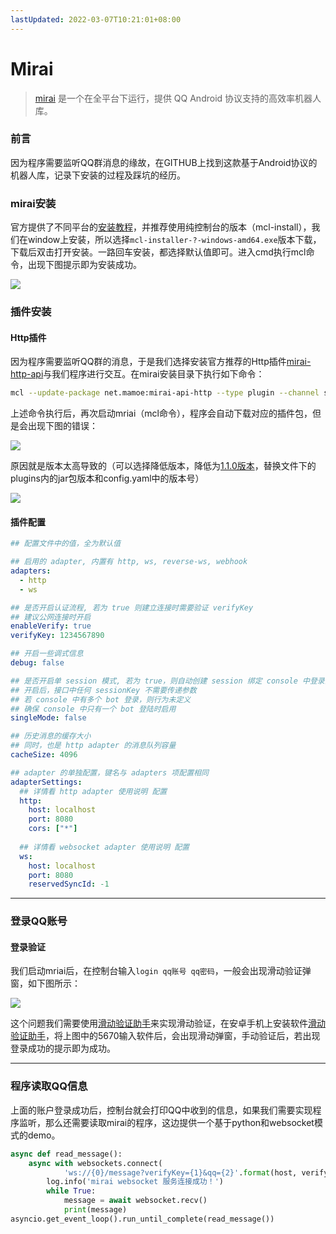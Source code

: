 ```yaml
---
lastUpdated: 2022-03-07T10:21:01+08:00
---
```


# Mirai

> <a href="https://github.com/mamoe/mirai">mirai</a> 是一个在全平台下运行，提供 QQ Android 协议支持的高效率机器人库。

### 前言

因为程序需要监听QQ群消息的缘故，在GITHUB上找到这款基于Android协议的机器人库，记录下安装的过程及踩坑的经历。

### mirai安装

官方提供了不同平台的<a   href="https://github.com/mamoe/mirai/blob/dev/docs/UserManual.md">安装教程</a>，并推荐使用纯控制台的版本（mcl-install），我们在window上安装，所以选择`mcl-installer-?-windows-amd64.exe`版本下载，下载后双击打开安装。一路回车安装，都选择默认值即可。进入cmd执行mcl命令，出现下图提示即为安装成功。

![](https://fno.leejay.top:9000/images/2025/01/22/e650bcf1-d1a0-4c8c-bfc5-449e0dace448.png)

### 插件安装

#### Http插件

因为程序需要监听QQ群的消息，于是我们选择安装官方推荐的Http插件<a href="https://github.com/project-mirai/mirai-api-http/releases">mirai-http-api</a>与我们程序进行交互。在mirai安装目录下执行如下命令：

```bash
mcl --update-package net.mamoe:mirai-api-http --type plugin --channel stable
```

上述命令执行后，再次启动mriai（mcl命令），程序会自动下载对应的插件包，但是会出现下图的错误：

![](https://fno.leejay.top:9000/images/2025/01/22/5dafd8e0-edb2-4cdb-bd98-c79792b213ff.png)

原因就是版本太高导致的（可以选择降低版本，降低为<a href="https://github.com/project-mirai/mirai-api-http/releases">1.1.0版本</a>，替换文件下的plugins内的jar包版本和config.yaml中的版本号）

![](https://fno.leejay.top:9000/images/2025/01/22/a34693b4-245b-4a05-82ad-8361a8134027.png)

#### 插件配置

```yaml
## 配置文件中的值，全为默认值

## 启用的 adapter, 内置有 http, ws, reverse-ws, webhook
adapters:
  - http
  - ws

## 是否开启认证流程, 若为 true 则建立连接时需要验证 verifyKey
## 建议公网连接时开启
enableVerify: true
verifyKey: 1234567890

## 开启一些调式信息
debug: false

## 是否开启单 session 模式, 若为 true，则自动创建 session 绑定 console 中登录的 bot
## 开启后，接口中任何 sessionKey 不需要传递参数
## 若 console 中有多个 bot 登录，则行为未定义
## 确保 console 中只有一个 bot 登陆时启用
singleMode: false

## 历史消息的缓存大小
## 同时，也是 http adapter 的消息队列容量
cacheSize: 4096

## adapter 的单独配置，键名与 adapters 项配置相同
adapterSettings:
  ## 详情看 http adapter 使用说明 配置
  http:
    host: localhost
    port: 8080
    cors: ["*"]
  
  ## 详情看 websocket adapter 使用说明 配置
  ws:
    host: localhost
    port: 8080
    reservedSyncId: -1
```

---

### 登录QQ账号

#### 登录验证

我们启动mriai后，在控制台输入`login qq账号 qq密码`，一般会出现滑动验证弹窗，如下图所示：

![](https://fno.leejay.top:9000/images/2025/01/22/b3393159-5de3-4901-a746-4dacf0ed17c0.png)

这个问题我们需要使用<a href="https://github.com/mzdluo123/TxCaptchaHelper">滑动验证助手</a>来实现滑动验证，在安卓手机上安装软件<a href="https://maupdate.rainchan.win/txcaptcha.apk">滑动验证助手</a>，将上图中的5670输入软件后，会出现滑动弹窗，手动验证后，若出现登录成功的提示即为成功。

---

### 程序读取QQ信息

上面的账户登录成功后，控制台就会打印QQ中收到的信息，如果我们需要实现程序监听，那么还需要读取mirai的程序，这边提供一个基于python和websocket模式的demo。

```python
async def read_message():
    async with websockets.connect(
            'ws://{0}/message?verifyKey={1}&qq={2}'.format(host, verify_key, str(login_qq))) as websocket:
        log.info('mirai websocket 服务连接成功！')
        while True:
            message = await websocket.recv()
            print(message)
asyncio.get_event_loop().run_until_complete(read_message())
```